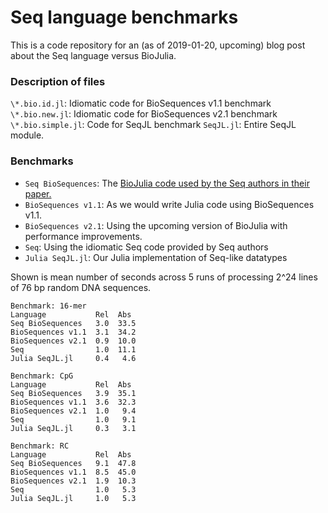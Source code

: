 # Seq language benchmarks

This is a code repository for an (as of 2019-01-20, upcoming) blog post about the Seq language versus BioJulia.

### Description of files
`\*.bio.id.jl`: Idiomatic code for BioSequences v1.1 benchmark
`\*.bio.new.jl`: Idiomatic code for BioSequences v2.1 benchmark
`\*.bio.simple.jl`: Code for SeqJL benchmark
`SeqJL.jl`: Entire SeqJL module.

### Benchmarks
* `Seq BioSequences`: The [BioJulia code used by the Seq authors in their paper.](https://github.com/seq-lang/benchmarks/tree/master/paper/idiomatic)
* `BioSequences v1.1`: As we would write Julia code using BioSequences v1.1.
* `BioSequences v2.1`: Using the upcoming version of BioJulia with performance improvements.
* `Seq`: Using the idiomatic Seq code provided by Seq authors
* `Julia SeqJL.jl`: Our Julia implementation of Seq-like datatypes

Shown is mean number of seconds across 5 runs of processing 2^24 lines of 76 bp random DNA sequences.
```
Benchmark: 16-mer
Language           Rel  Abs
Seq BioSequences   3.0  33.5
BioSequences v1.1  3.1  34.2
BioSequences v2.1  0.9  10.0
Seq                1.0  11.1
Julia SeqJL.jl     0.4   4.6  

Benchmark: CpG
Language           Rel  Abs
Seq BioSequences   3.9  35.1
BioSequences v1.1  3.6  32.3
BioSequences v2.1  1.0   9.4  
Seq                1.0   9.1  
Julia SeqJL.jl     0.3   3.1  

Benchmark: RC
Language           Rel  Abs
Seq BioSequences   9.1  47.8
BioSequences v1.1  8.5  45.0
BioSequences v2.1  1.9  10.3
Seq                1.0   5.3  
Julia SeqJL.jl     1.0   5.3  
```  
